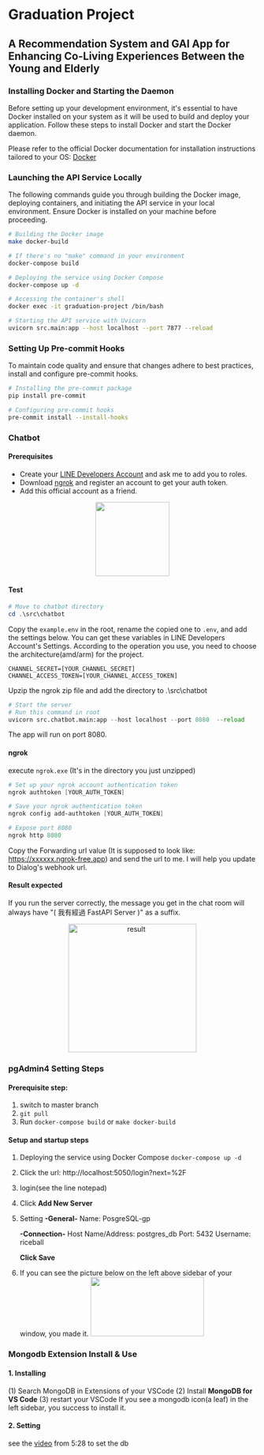 # Graduation Project
## A Recommendation System and GAI App for Enhancing Co-Living Experiences Between the Young and Elderly

### Installing Docker and Starting the Daemon
Before setting up your development environment, it's essential to have Docker installed on your system as it will be used to build and deploy your application. Follow these steps to install Docker and start the Docker daemon.

Please refer to the official Docker documentation for installation instructions tailored to your OS: [Docker](https://www.docker.com/products/docker-desktop/)


### Launching the API Service Locally

The following commands guide you through building the Docker image, deploying containers, and initiating the API service in your local environment. Ensure Docker is installed on your machine before proceeding.

```bash
# Building the Docker image
make docker-build

# If there's no "make" command in your environment
docker-compose build

# Deploying the service using Docker Compose
docker-compose up -d

# Accessing the container's shell
docker exec -it graduation-project /bin/bash

# Starting the API service with Uvicorn
uvicorn src.main:app --host localhost --port 7877 --reload
```

### Setting Up Pre-commit Hooks

To maintain code quality and ensure that changes adhere to best practices, install and configure pre-commit hooks.

```bash
# Installing the pre-commit package
pip install pre-commit

# Configuring pre-commit hooks
pre-commit install --install-hooks
```


### Chatbot
#### Prerequisites
- Create your [LINE Developers Account](https://account.line.biz/login?redirectUri=https%3A%2F%2Fdevelopers.line.biz%2Fconsole%2Fchannel%2Fnew%3Ftype%3Dline-login) and ask me to add you to roles.
- Download [ngrok](https://ngrok.com/download) and register an account to get your auth token.
- Add this official account as a friend.
<div align="center">
  <img src="https://github.com/Fang-4-Group/Graduation-Project/assets/82760846/c369e78a-5553-424e-8ac5-8b0042772d66" width="150" height="150">
</div>

#### Test
```powershell
# Move to chatbot directory
cd .\src\chatbot
```
Copy the `example.env` in the root, rename the copied one to `.env`, and add the settings below. You can get these variables in LINE Developers Account's Settings.
According to the operation you use, you need to choose the architecture(amd/arm) for the project.
```env
CHANNEL_SECRET=[YOUR_CHANNEL_SECRET]
CHANNEL_ACCESS_TOKEN=[YOUR_CHANNEL_ACCESS_TOKEN]
```
Upzip the ngrok zip file and add the directory to .\src\chatbot
```python
# Start the server
# Run this command in root
uvicorn src.chatbot.main:app --host localhost --port 8080  --reload
```
The app will run on port 8080.

#### ngrok
execute `ngrok.exe` (It's in the directory you just unzipped)
```powershell
# Set up your ngrok account authentication token
ngrok authtoken [YOUR_AUTH_TOKEN]

# Save your ngrok authentication token
ngrok config add-authtoken [YOUR_AUTH_TOKEN]

# Expose port 8080
ngrok http 8080
```
Copy the Forwarding url value (It is supposed to look like: https://xxxxxx.ngrok-free.app) and send the url to me. I will help you update to Dialog's webhook url.

#### Result expected
If you run the server correctly, the message you get in the chat room will always have "( 我有經過 FastAPI Server )" as a suffix.
<div align="center">
  <img width="260" alt="result" src="https://github.com/Fang-4-Group/Graduation-Project/assets/82760846/80f5899b-8e3b-492e-a6e2-588adff271ee">
</div>


### pgAdmin4 Setting Steps
#### Prerequisite step:
1. switch to master branch
2. `git pull`
3. Run `docker-compose build` or `make docker-build`
#### Setup and startup steps
1. Deploying the service using Docker Compose
    ```docker-compose up -d```
2. Click the url: http://localhost:5050/login?next=%2F
3. login(see the line notepad)
4. Click **Add New Server**
5. Setting
    **-General-**
    Name: PosgreSQL-gp

    **-Connection-**
    Host Name/Address: postgres_db
    Port: 5432
    Username: riceball

    **Click Save**

6. If you can see the picture below on the left above sidebar of your window, you made it.
   <img src="https://github.com/Fang-4-Group/Graduation-Project/assets/93365070/da9f4beb-60e0-4e8f-9f6f-9dfc6fb5a31a" width="230" height="120">

### Mongodb Extension Install & Use
#### 1. Installing
(1) Search MongoDB in Extensions of your VSCode
(2) Install **MongoDB for VS Code**
(3) restart your VSCode
If you see a mongodb icon(a leaf) in the left sidebar, you success to install it.
#### 2. Setting
see the [video](https://youtu.be/3XkHMh91dtQ?si=CSQwmWVK4FGo0hVJ&t=328) from 5:28 to set the db

